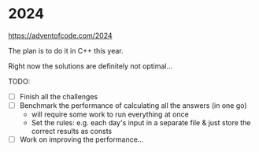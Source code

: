 # 2024

https://adventofcode.com/2024

The plan is to do it in C++ this year.

Right now the solutions are definitely not optimal...

TODO:
- [ ] Finish all the challenges
- [ ] Benchmark the performance of calculating all the answers (in one go)
  - will require some work to run everything at once
  - Set the rules: e.g. each day's input in a separate file & just store the correct results as consts
- [ ] Work on improving the performance...
